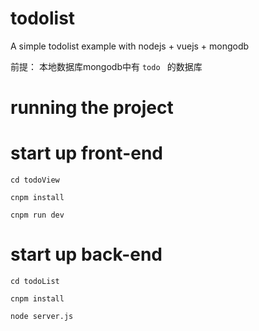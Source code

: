 # todolist
A simple todolist example with nodejs + vuejs + mongodb

前提：
本地数据库mongodb中有 `todo ` 的数据库

# running the project

# start up front-end
`cd todoView`

`cnpm install`

`cnpm run dev`

# start up back-end

`cd todoList`

`cnpm install`

`node server.js`

